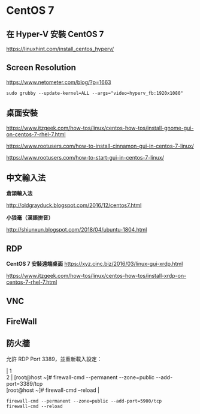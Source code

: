 # CentOS 7

## 在 Hyper-V 安裝 CentOS 7

https://linuxhint.com/install_centos_hyperv/


## Screen Resolution

https://www.netometer.com/blog/?p=1663



    sudo grubby --update-kernel=ALL --args="video=hyperv_fb:1920x1080"



## 桌面安裝
https://www.itzgeek.com/how-tos/linux/centos-how-tos/install-gnome-gui-on-centos-7-rhel-7.html

https://www.rootusers.com/how-to-install-cinnamon-gui-in-centos-7-linux/



https://www.rootusers.com/how-to-start-gui-in-centos-7-linux/

## 中文輸入法

**倉頡輸入法**

http://oldgrayduck.blogspot.com/2016/12/centos7.html


**小狼毫（漢語拚音）**

http://shiunxun.blogspot.com/2018/04/ubuntu-1804.html



## RDP

**CentOS 7 安裝遠端桌面**
https://xyz.cinc.biz/2016/03/linux-gui-xrdp.html


https://www.itzgeek.com/how-tos/linux/centos-how-tos/install-xrdp-on-centos-7-rhel-7.html




## VNC



## FireWall
## 防火牆

允許 RDP Port 3389，並重新載入設定：

| 1<br>2 | [root@host ~]# firewall-cmd --permanent --zone=public --add-port=3389/tcp<br>[root@host ~]# firewall-cmd –reload |




    firewall-cmd --permanent --zone=public --add-port=5900/tcp
    firewall-cmd --reload

